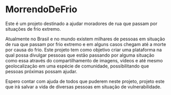 # MorrendoDeFrio

Este é um projeto destinado a ajudar moradores de rua que passam por situações de frio extremo.

Atualmente no Brasil e no mundo existem milhares de pessoas em situação de rua que passam por frio extremo e em alguns casos chegam até a morte por causa do frio. Este projeto tem como objetivo criar uma plataforma na qual possa divulgar pessoas que estão passando por alguma situação como essa através do compartilhamento de imagens, vídeos e até mesmo geolocalização em uma espécie de comunidade, possibilitando que pessoas próximas possam ajudar. 

Espero contar com ajuda de todos que puderem neste projeto, projeto este que irá salvar a vida de diversas pessoas em situação de vulnerabilidade.


